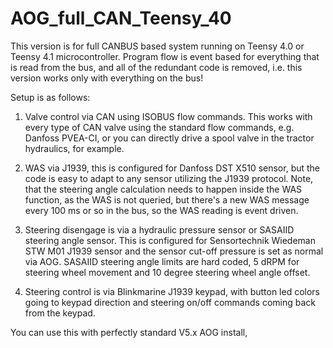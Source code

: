 # AOG_full_CAN_Teensy_40

This version is for full CANBUS based system running on Teensy 4.0 or Teensy 4.1 microcontroller. Program flow is event based for everything that is read from the bus, and all of the redundant code is removed, i.e. this version works only with everything on the bus!

Setup is as follows:

1. Valve control via CAN using ISOBUS flow commands. This works with every type of CAN valve using the standard flow commands, e.g. Danfoss PVEA-CI, or you can directly drive a spool valve in the tractor hydraulics, for example.

2. WAS via J1939, this is configured for Danfoss DST X510 sensor, but the code is easy to adapt to any sensor utilizing the J1939 protocol. Note, that the steering angle calculation needs to happen inside the WAS function, as the WAS is not queried, but there's a new WAS message every 100 ms or so in the bus, so the WAS reading is event driven.

3. Steering disengage is via a hydraulic pressure sensor or SASAIID steering angle sensor. This is configured for Sensortechnik Wiedeman STW M01 J1939 sensor and the sensor cut-off pressure is set as normal via AOG. SASAIID steering angle limits are hard coded, 5 dRPM for steering wheel movement and 10 degree steering wheel angle offset.

4. Steering control is via Blinkmarine J1939 keypad, with button led colors going to keypad direction and steering on/off commands coming back from the keypad.

You can use this with perfectly standard V5.x AOG install, 
